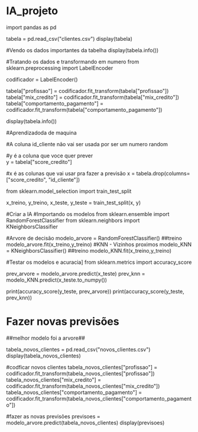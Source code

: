 # IA_projeto

import pandas as pd

tabela = pd.read_csv("clientes.csv")
display(tabela)

#Vendo os dados importantes da tabelha
display(tabela.info())

#Tratando os dados e transformando em numero
from sklearn.preprocessing import LabelEncoder

codificador = LabelEncoder()

tabela["profissao"] = codificador.fit_transform(tabela["profissao"])
tabela["mix_credito"] = codificador.fit_transform(tabela["mix_credito"])
tabela["comportamento_pagamento"] = codificador.fit_transform(tabela["comportamento_pagamento"])

display(tabela.info())

#Aprendizadoda de maquina

#A coluna id_cliente não vai ser usada por ser um numero random

#y é a coluna que voce quer prever    
y = tabela["score_credito"]

#x é as colunas que vai usar pra fazer a previsão
x = tabela.drop(columns=["score_credito", "id_cliente"])

from sklearn.model_selection  import train_test_split

x_treino, y_treino, x_teste, y_teste = train_test_split(x, y)

#Criar a IA
#Importando os modelos
from sklearn.ensemble import RandomForestClassifier
from sklearn.neighbors import KNeighborsClassifier

#Arvore de decisão
modelo_arvore = RandomForestClassifier()
##treino
modelo_arvore.fit(x_treino,y_treino)
#KNN - Vizinhos proximos
modelo_KNN = KNeighborsClassifier()
##treino
modelo_KNN.fit(x_treino,y_treino)

#Testar os modelos e acuracia]
from sklearn.metrics import accuracy_score

prev_arvore = modelo_arvore.predict(x_teste)
prev_knn = modelo_KNN.predict(x_teste.to_numpy())

print(accuracy_score(y_teste, prev_arvore))
print(accuracy_score(y_teste, prev_knn))

# Fazer novas previsões
##melhor modelo foi a arvore##

tabela_novos_clientes = pd.read_csv("novos_clientes.csv")
display(tabela_novos_clientes)

#codficar novos clientes
tabela_novos_clientes["profissao"] = codificador.fit_transform(tabela_novos_clientes["profissao"])
tabela_novos_clientes["mix_credito"] = codificador.fit_transform(tabela_novos_clientes["mix_credito"])
tabela_novos_clientes["comportamento_pagamento"] = codificador.fit_transform(tabela_novos_clientes["comportamento_pagamento"])

#fazer as novas previsões
previsoes = modelo_arvore.predict(tabela_novos_clientes)
display(previsoes)


